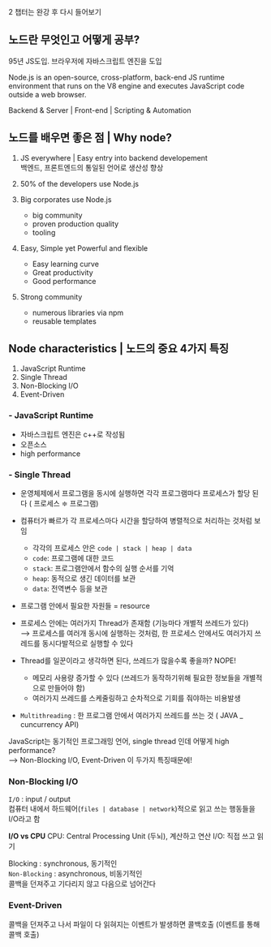 2 챕터는 완강 후 다시 들어보기

## 노드란 무엇인고 어떻게 공부?

95년 JS도입. 브라우저에 자바스크립트 엔진을 도입

Node.js is an open-source, cross-platform, back-end JS runtime  
environment that runs on the V8 engine and executes JavaScript code  
outside a web browser.

Backend & Server | Front-end | Scripting & Automation

## 노드를 배우면 좋은 점 | Why node?

1. JS everywhere | Easy entry into backend developement  
   백엔드, 프론트엔드의 통일된 언어로 생산성 향상

2. 50% of the developers use Node.js

3. Big corporates use Node.js

   - big community
   - proven production quality
   - tooling

4. Easy, Simple yet Powerful and flexible

   - Easy learning curve
   - Great productivity
   - Good performance

5. Strong community
   - numerous libraries via npm
   - reusable templates

## Node characteristics | 노드의 중요 4가지 특징

1. JavaScript Runtime
2. Single Thread
3. Non-Blocking I/O
4. Event-Driven

### - JavaScript Runtime

- 자바스크립트 엔진은 c++로 작성됨
- 오픈소스
- high performance

### - Single Thread

- 운영체제에서 프로그램을 동시에 실행하면 각각 프로그램마다 프로세스가 할당 된다 ( 프로세스 ≑ 프로그램)
- 컴퓨터가 빠르가 각 프로세스마다 시간을 할당하여 병렬적으로 처리하는 것처럼 보임

  - 각각의 프로세스 안은 `code | stack | heap | data`
  - `code`: 프로그램에 대한 코드
  - `stack`: 프로그램안에서 함수의 실행 순서를 기억
  - `heap`: 동적으로 생긴 데이터를 보관
  - `data`: 전역변수 등을 보관

- 프로그램 안에서 필요한 자원들 = resource
- 프로세스 안에는 여러가지 Thread가 존재함 (기능마다 개별적 쓰레드가 있다)  
  ⟶ 프로세스를 여러개 동시에 실행하는 것처럼, 한 프로세스 안에서도 여러가지 쓰레드를 동시다발적으로 실행할 수 있다
- Thread를 일꾼이라고 생각하면 된다, 쓰레드가 많을수록 좋을까? NOPE!
  - 메모리 사용량 증가할 수 있다 (쓰레드가 동작하기위해 필요한 정보들을 개별적으로 만들어야 함)
  - 여러가지 쓰레드를 스케줄링하고 순차적으로 기회를 줘야하는 비용발생
- `Multithreading` : 한 프로그램 안에서 여러가지 쓰레드를 쓰는 것 ( JAVA \_ cuncurrency API)

JavaScript는 동기적인 프로그래밍 언어, single thread 인데 어떻게 high performance?  
⟶ Non-Blocking I/O, Event-Driven 이 두가지 특징때문에!

### Non-Blocking I/O

`I/O` : input / output  
컴퓨터 내에서 하드웨어(`files | database | network`)적으로 읽고 쓰는 행동들을 I/O라고 함

**I/O vs CPU**
CPU: Central Processing Unit (두뇌), 계산하고 연산
I/O: 직접 쓰고 읽기

Blocking : synchronous, 동기적인  
`Non-Blocking` : asynchronous, 비동기적인  
콜백을 던져주고 기다리지 않고 다음으로 넘어간다

### Event-Driven

콜백을 던져주고 나서 파일이 다 읽혀지는 이벤트가 발생하면 콜백호출 (이벤트를 통해 콜백 호출)
